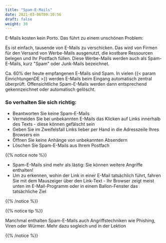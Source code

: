 ```yaml
---
title: "Spam-E-Mails"
date: 2021-03-06T09:10:56
draft: false
weight: 30
---
```


E-Mails kosten kein Porto. Das führt zu einem unschönen Problem:

Es ist einfach, tausende von E-Mails zu verschicken. Das wird von Firmen für den Versand von Werbe-Mails ausgenutzt, die kostbare Ressourcen belegen und Ihr Postfach füllen. Diese Werbe-Mails werden auch als Spam-E-Mails, kurz "Spam" oder Junk-Mails bezeichnet.

Ca. 60% der heute empfangenen E-Mails sind Spam. In vielen {{< param EinrichtungenDE >}} werden E-Mails beim Eingang automatisch zentral überprüft. Offensichtliche Spam-E-Mails werden dann entsprechend gekennzeichnet oder automatisch gelöscht.

### So verhalten Sie sich richtig:

- Beantworten Sie keine Spam-E-Mails
- Vermeiden Sie bei unbekannten E-Mails das Klicken auf Links innerhalb des Texts - diese können gefälscht sein
- Geben Sie im Zweifelsfall Links lieber per Hand in die Adresszeile Ihres Browsers ein
- Öffnen Sie keine Anhänge von unbekannten Absendern
- Löschen Sie Spam-E-Mails aus Ihrem Postfach



{{% notice note %}}

- Spam-E-Mails sind mehr als lästig: Sie können weitere Angriffe enthalten!
- Um zu erkennen, wohin der Link in einer E-Mail tatsächlich führt, fahren Sie mit dem Mauszeiger über den Link-Text - Ihr Browser zeigt meist unten im E-Mail-Programm oder in einem Ballon-Fenster das tatsächliche Ziel

{{% /notice %}}

{{% notice tip %}}

Manchmal enthalten Spam-E-Mails auch Angriffstechniken wie Phishing, Viren oder Würmer. Mehr dazu sogleich und in der Lektion 

{{% /notice %}}